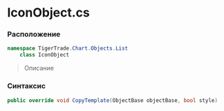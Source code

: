 
# IconObject.cs
### Расположение
```csharp
namespace TigerTrade.Chart.Objects.List  
    class IconObject
```

> Описание

### Синтаксис
```csharp
public override void CopyTemplate(ObjectBase objectBase, bool style)
```
